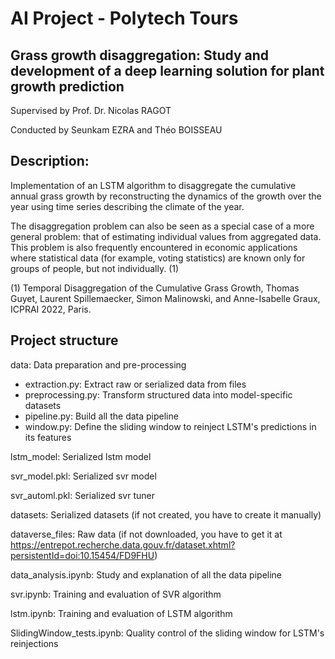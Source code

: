 # AI Project - Polytech Tours

## Grass growth disaggregation: Study and development of a deep learning solution for plant growth prediction

Supervised by Prof. Dr. Nicolas RAGOT

Conducted by Seunkam EZRA and Théo BOISSEAU


## Description:

Implementation of an LSTM algorithm to disaggregate the cumulative annual grass growth by reconstructing the dynamics of the growth over the year using time series describing the climate of the year.

The disaggregation problem can also be seen as a special case of a more general problem: that of estimating individual values from aggregated data. This problem is also frequently encountered in economic applications where statistical data (for example, voting statistics) are known only for groups of people, but not individually. (1)

(1) Temporal Disaggregation of the Cumulative Grass Growth, Thomas Guyet, Laurent Spillemaecker, Simon Malinowski, and Anne-Isabelle Graux, ICPRAI 2022, Paris.


## Project structure

data: Data preparation and pre-processing
- extraction.py: Extract raw or serialized data from files
- preprocessing.py: Transform structured data into model-specific datasets
- pipeline.py: Build all the data pipeline
- window.py: Define the sliding window to reinject LSTM's predictions in its features

lstm_model: Serialized lstm model

svr_model.pkl: Serialized svr model

svr_automl.pkl: Serialized svr tuner

datasets: Serialized datasets (if not created, you have to create it manually)

dataverse_files: Raw data (if not downloaded, you have to get it at https://entrepot.recherche.data.gouv.fr/dataset.xhtml?persistentId=doi:10.15454/FD9FHU)

data_analysis.ipynb: Study and explanation of all the data pipeline

svr.ipynb: Training and evaluation of SVR algorithm

lstm.ipynb: Training and evaluation of LSTM algorithm

SlidingWindow_tests.ipynb: Quality control of the sliding window for LSTM's reinjections
